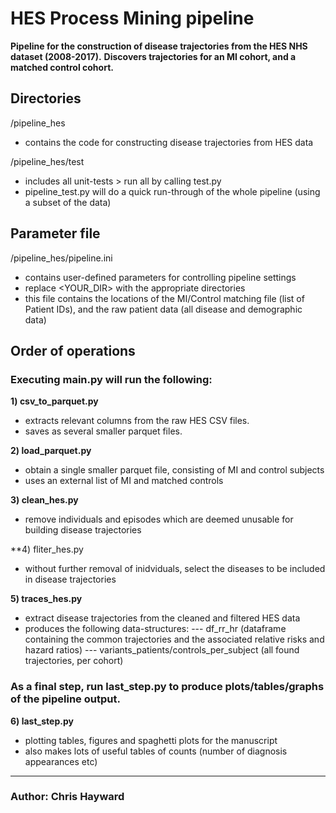 # HES Process Mining pipeline

**Pipeline for the construction of disease trajectories from the HES NHS dataset (2008-2017).**
**Discovers trajectories for an MI cohort, and a matched control cohort.**


## Directories
/pipeline_hes
- contains the code for constructing disease trajectories from HES data

/pipeline_hes/test
- includes all unit-tests > run all by calling test.py
- pipeline_test.py will do a quick run-through of the whole pipeline (using a subset of the data)

## Parameter file
/pipeline_hes/pipeline.ini
- contains user-defined parameters for controlling pipeline settings
- replace <YOUR_DIR> with the appropriate directories
- this file contains the locations of the MI/Control matching file (list of Patient IDs), and the raw patient data (all disease and demographic data)


## Order of operations

### Executing main.py will run the following:

**1) csv_to_parquet.py**
- extracts relevant columns from the raw HES CSV files.
- saves as several smaller parquet files.

**2) load_parquet.py**
- obtain a single smaller parquet file, consisting of MI and control subjects
- uses an external list of MI and matched controls

**3) clean_hes.py**
- remove individuals and episodes which are deemed unusable for building disease trajectories

**4) fliter_hes.py
- without further removal of inidviduals, select the diseases to be included in disease trajectories

**5) traces_hes.py**
- extract disease trajectories from the cleaned and filtered HES data
- produces the following data-structures:
--- df_rr_hr (dataframe containing the common trajectories and the associated relative risks and hazard ratios)
--- variants_patients/controls_per_subject (all found trajectories, per cohort)


### As a final step, run last_step.py to produce plots/tables/graphs of the pipeline output.

**6) last_step.py**
- plotting tables, figures and spaghetti plots for the manuscript
- also makes lots of useful tables of counts (number of diagnosis appearances etc)

---------------

### Author: Chris Hayward
